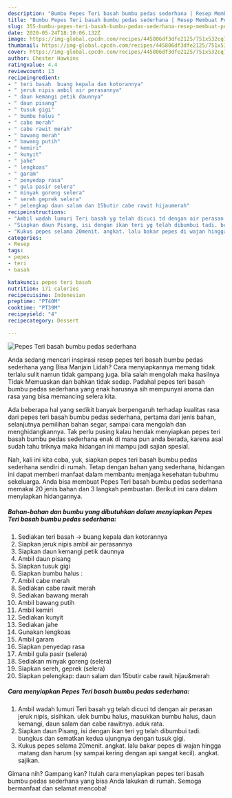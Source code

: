 ```yaml
---
description: "Bumbu Pepes Teri basah bumbu pedas sederhana | Resep Membuat Pepes Teri basah bumbu pedas sederhana Yang Enak dan Simpel"
title: "Bumbu Pepes Teri basah bumbu pedas sederhana | Resep Membuat Pepes Teri basah bumbu pedas sederhana Yang Enak dan Simpel"
slug: 355-bumbu-pepes-teri-basah-bumbu-pedas-sederhana-resep-membuat-pepes-teri-basah-bumbu-pedas-sederhana-yang-enak-dan-simpel
date: 2020-05-24T18:10:06.132Z
image: https://img-global.cpcdn.com/recipes/445806df3dfe2125/751x532cq70/pepes-teri-basah-bumbu-pedas-sederhana-foto-resep-utama.jpg
thumbnail: https://img-global.cpcdn.com/recipes/445806df3dfe2125/751x532cq70/pepes-teri-basah-bumbu-pedas-sederhana-foto-resep-utama.jpg
cover: https://img-global.cpcdn.com/recipes/445806df3dfe2125/751x532cq70/pepes-teri-basah-bumbu-pedas-sederhana-foto-resep-utama.jpg
author: Chester Hawkins
ratingvalue: 4.4
reviewcount: 13
recipeingredient:
- " teri basah  buang kepala dan kotorannya"
- " jeruk nipis ambil air perasannya"
- " daun kemangi petik daunnya"
- " daun pisang"
- " tusuk gigi"
- " bumbu halus "
- " cabe merah"
- " cabe rawit merah"
- " bawang merah"
- " bawang putih"
- " kemiri"
- " kunyit"
- " jahe"
- " lengkoas"
- " garam"
- " penyedap rasa"
- " gula pasir selera"
- " minyak goreng selera"
- " sereh geprek selera"
- " pelengkap daun salam dan 15butir cabe rawit hijaumerah"
recipeinstructions:
- "Ambil wadah lumuri Teri basah yg telah dicuci td dengan air perasan jeruk nipis, sisihkan. ulek bumbu halus, masukkan bumbu halus, daun kemangi, daun salam dan cabe rawitnya. aduk rata."
- "Siapkan daun Pisang, isi dengan ikan teri yg telah dibumbui tadi. bungkus dan sematkan kedua ujungnya dengan tusuk gigi."
- "Kukus pepes selama 20menit. angkat. lalu bakar pepes di wajan hingga matang dan harum (sy sampai kering dengan api sangat kecil). angkat. sajikan."
categories:
- Resep
tags:
- pepes
- teri
- basah

katakunci: pepes teri basah 
nutrition: 171 calories
recipecuisine: Indonesian
preptime: "PT40M"
cooktime: "PT39M"
recipeyield: "4"
recipecategory: Dessert

---
```



![Pepes Teri basah bumbu pedas sederhana](https://img-global.cpcdn.com/recipes/445806df3dfe2125/751x532cq70/pepes-teri-basah-bumbu-pedas-sederhana-foto-resep-utama.jpg)

Anda sedang mencari inspirasi resep pepes teri basah bumbu pedas sederhana yang Bisa Manjain Lidah? Cara menyiapkannya memang tidak terlalu sulit namun tidak gampang juga. bila salah mengolah maka hasilnya Tidak Memuaskan dan bahkan tidak sedap. Padahal pepes teri basah bumbu pedas sederhana yang enak harusnya sih mempunyai aroma dan rasa yang bisa memancing selera kita.

Ada beberapa hal yang sedikit banyak berpengaruh terhadap kualitas rasa dari pepes teri basah bumbu pedas sederhana, pertama dari jenis bahan, selanjutnya pemilihan bahan segar, sampai cara mengolah dan menghidangkannya. Tak perlu pusing kalau hendak menyiapkan pepes teri basah bumbu pedas sederhana enak di mana pun anda berada, karena asal sudah tahu triknya maka hidangan ini mampu jadi sajian spesial.




Nah, kali ini kita coba, yuk, siapkan pepes teri basah bumbu pedas sederhana sendiri di rumah. Tetap dengan bahan yang sederhana, hidangan ini dapat memberi manfaat dalam membantu menjaga kesehatan tubuhmu sekeluarga. Anda bisa membuat Pepes Teri basah bumbu pedas sederhana memakai 20 jenis bahan dan 3 langkah pembuatan. Berikut ini cara dalam menyiapkan hidangannya.

<!--inarticleads1-->

##### Bahan-bahan dan bumbu yang dibutuhkan dalam menyiapkan Pepes Teri basah bumbu pedas sederhana:

1. Sediakan  teri basah -&gt; buang kepala dan kotorannya
1. Siapkan  jeruk nipis ambil air perasannya
1. Siapkan  daun kemangi petik daunnya
1. Ambil  daun pisang
1. Siapkan  tusuk gigi
1. Siapkan  bumbu halus :
1. Ambil  cabe merah
1. Sediakan  cabe rawit merah
1. Sediakan  bawang merah
1. Ambil  bawang putih
1. Ambil  kemiri
1. Sediakan  kunyit
1. Sediakan  jahe
1. Gunakan  lengkoas
1. Ambil  garam
1. Siapkan  penyedap rasa
1. Ambil  gula pasir (selera)
1. Sediakan  minyak goreng (selera)
1. Siapkan  sereh, geprek (selera)
1. Siapkan  pelengkap: daun salam dan 15butir cabe rawit hijau&amp;merah




<!--inarticleads2-->

##### Cara menyiapkan Pepes Teri basah bumbu pedas sederhana:

1. Ambil wadah lumuri Teri basah yg telah dicuci td dengan air perasan jeruk nipis, sisihkan. ulek bumbu halus, masukkan bumbu halus, daun kemangi, daun salam dan cabe rawitnya. aduk rata.
1. Siapkan daun Pisang, isi dengan ikan teri yg telah dibumbui tadi. bungkus dan sematkan kedua ujungnya dengan tusuk gigi.
1. Kukus pepes selama 20menit. angkat. lalu bakar pepes di wajan hingga matang dan harum (sy sampai kering dengan api sangat kecil). angkat. sajikan.




Gimana nih? Gampang kan? Itulah cara menyiapkan pepes teri basah bumbu pedas sederhana yang bisa Anda lakukan di rumah. Semoga bermanfaat dan selamat mencoba!
